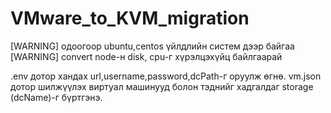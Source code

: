 # VMware_to_KVM_migration

[WARNING] одоогоор ubuntu,centos үйлдлийн систем дээр байгаа
[WARNING] convert node-н disk, cpu-г хүрэлцэхүйц байлгаарай

.env дотор хандах url,username,password,dcPath-г оруулж өгнө.
vm.json дотор шилжүүлэх виртуал машинууд болон тэднийг хадгалдаг storage (dcName)-г бүртгэнэ.
